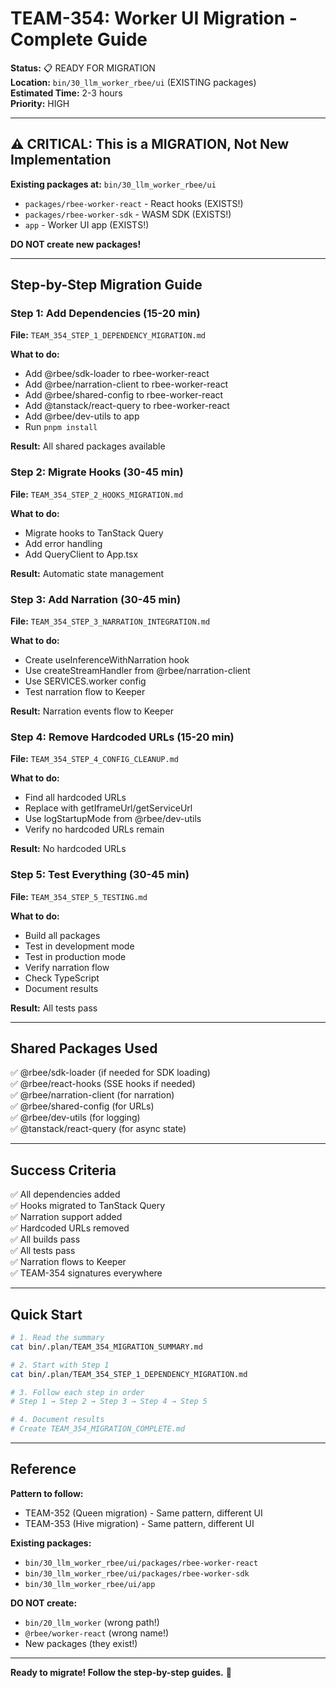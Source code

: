 # TEAM-354: Worker UI Migration - Complete Guide

**Status:** 📋 READY FOR MIGRATION  
**Location:** `bin/30_llm_worker_rbee/ui` (EXISTING packages)  
**Estimated Time:** 2-3 hours  
**Priority:** HIGH

---

## ⚠️ CRITICAL: This is a MIGRATION, Not New Implementation

**Existing packages at:** `bin/30_llm_worker_rbee/ui`
- `packages/rbee-worker-react` - React hooks (EXISTS!)
- `packages/rbee-worker-sdk` - WASM SDK (EXISTS!)
- `app` - Worker UI app (EXISTS!)

**DO NOT create new packages!**

---

## Step-by-Step Migration Guide

### Step 1: Add Dependencies (15-20 min)
**File:** `TEAM_354_STEP_1_DEPENDENCY_MIGRATION.md`

**What to do:**
- Add @rbee/sdk-loader to rbee-worker-react
- Add @rbee/narration-client to rbee-worker-react
- Add @rbee/shared-config to rbee-worker-react
- Add @tanstack/react-query to rbee-worker-react
- Add @rbee/dev-utils to app
- Run `pnpm install`

**Result:** All shared packages available

### Step 2: Migrate Hooks (30-45 min)
**File:** `TEAM_354_STEP_2_HOOKS_MIGRATION.md`

**What to do:**
- Migrate hooks to TanStack Query
- Add error handling
- Add QueryClient to App.tsx

**Result:** Automatic state management

### Step 3: Add Narration (30-45 min)
**File:** `TEAM_354_STEP_3_NARRATION_INTEGRATION.md`

**What to do:**
- Create useInferenceWithNarration hook
- Use createStreamHandler from @rbee/narration-client
- Use SERVICES.worker config
- Test narration flow to Keeper

**Result:** Narration events flow to Keeper

### Step 4: Remove Hardcoded URLs (15-20 min)
**File:** `TEAM_354_STEP_4_CONFIG_CLEANUP.md`

**What to do:**
- Find all hardcoded URLs
- Replace with getIframeUrl/getServiceUrl
- Use logStartupMode from @rbee/dev-utils
- Verify no hardcoded URLs remain

**Result:** No hardcoded URLs

### Step 5: Test Everything (30-45 min)
**File:** `TEAM_354_STEP_5_TESTING.md`

**What to do:**
- Build all packages
- Test in development mode
- Test in production mode
- Verify narration flow
- Check TypeScript
- Document results

**Result:** All tests pass

---

## Shared Packages Used

✅ @rbee/sdk-loader (if needed for SDK loading)  
✅ @rbee/react-hooks (SSE hooks if needed)  
✅ @rbee/narration-client (for narration)  
✅ @rbee/shared-config (for URLs)  
✅ @rbee/dev-utils (for logging)  
✅ @tanstack/react-query (for async state)

---

## Success Criteria

✅ All dependencies added  
✅ Hooks migrated to TanStack Query  
✅ Narration support added  
✅ Hardcoded URLs removed  
✅ All builds pass  
✅ All tests pass  
✅ Narration flows to Keeper  
✅ TEAM-354 signatures everywhere

---

## Quick Start

```bash
# 1. Read the summary
cat bin/.plan/TEAM_354_MIGRATION_SUMMARY.md

# 2. Start with Step 1
cat bin/.plan/TEAM_354_STEP_1_DEPENDENCY_MIGRATION.md

# 3. Follow each step in order
# Step 1 → Step 2 → Step 3 → Step 4 → Step 5

# 4. Document results
# Create TEAM_354_MIGRATION_COMPLETE.md
```

---

## Reference

**Pattern to follow:**
- TEAM-352 (Queen migration) - Same pattern, different UI
- TEAM-353 (Hive migration) - Same pattern, different UI

**Existing packages:**
- `bin/30_llm_worker_rbee/ui/packages/rbee-worker-react`
- `bin/30_llm_worker_rbee/ui/packages/rbee-worker-sdk`
- `bin/30_llm_worker_rbee/ui/app`

**DO NOT create:**
- `bin/20_llm_worker` (wrong path!)
- `@rbee/worker-react` (wrong name!)
- New packages (they exist!)

---

**Ready to migrate! Follow the step-by-step guides.** 🚀
